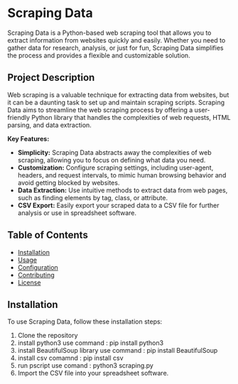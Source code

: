 # Scraping Data

Scraping Data is a Python-based web scraping tool that allows you to extract information from websites quickly and easily. Whether you need to gather data for research, analysis, or just for fun, Scraping Data simplifies the process and provides a flexible and customizable solution.

## Project Description

Web scraping is a valuable technique for extracting data from websites, but it can be a daunting task to set up and maintain scraping scripts. Scraping Data aims to streamline the web scraping process by offering a user-friendly Python library that handles the complexities of web requests, HTML parsing, and data extraction.

**Key Features:**

- **Simplicity:** Scraping Data abstracts away the complexities of web scraping, allowing you to focus on defining what data you need.
- **Customization:** Configure scraping settings, including user-agent, headers, and request intervals, to mimic human browsing behavior and avoid getting blocked by websites.
- **Data Extraction:** Use intuitive methods to extract data from web pages, such as finding elements by tag, class, or attribute.
- **CSV Export:** Easily export your scraped data to a CSV file for further analysis or use in spreadsheet software.

## Table of Contents

- [Installation](#installation)
- [Usage](#usage)
- [Configuration](#configuration)
- [Contributing](#contributing)
- [License](#license)

## Installation

To use Scraping Data, follow these installation steps:
1. Clone the repository
2. install python3 use command : pip install python3
3. install BeautifulSoup library use command : pip install BeautifulSoup
4. install csv comamnd : pip install csv
5. run pscript use comand : python3 scraping.py
6. Import the CSV file into your spreadsheet software.




